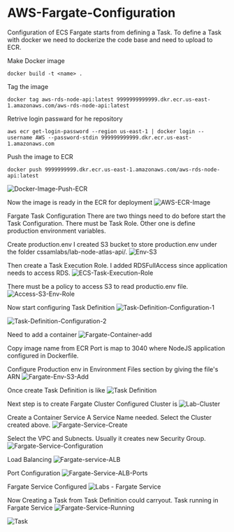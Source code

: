 # AWS-Fargate-Configuration

Configuration of ECS Fargate starts from defining a Task. To define a Task with docker we need to dockerize the code base and need to upload to ECR.

Make Docker image

```
docker build -t <name> .
```

Tag the image
```
docker tag aws-rds-node-api:latest 9999999999999.dkr.ecr.us-east-1.amazonaws.com/aws-rds-node-api:latest
```

Retrive login passward for he repository
```
aws ecr get-login-password --region us-east-1 | docker login --username AWS --password-stdin 999999999999.dkr.ecr.us-east-1.amazonaws.com
```

Push the image to ECR
```
docker push 9999999999.dkr.ecr.us-east-1.amazonaws.com/aws-rds-node-api:latest
```
![Docker-Image-Push-ECR](https://user-images.githubusercontent.com/6191308/162857287-0b19e838-3fc8-4e21-b0c9-06f9a7085625.png)

Now the image is ready in the ECR for deployment
![AWS-ECR-Image](https://user-images.githubusercontent.com/6191308/162857398-4b4c9c99-42ca-4d44-88c9-504c1157e325.png)


Fargate Task Configuration
There are two things need to do before start the Task Configuration. There must be Task Role. Other one is define production environment variables.

Create production.env 
I created S3 bucket to store production.env under the folder cssamlabs/lab-node-atlas-api/.
![Env-S3](https://user-images.githubusercontent.com/6191308/162863264-f1e67791-dc5a-431a-a7a6-2dc493b60905.png)

Then create a Task Execution Role. I added RDSFullAccess since application needs to access RDS. 
![ECS-Task-Execution-Role](https://user-images.githubusercontent.com/6191308/162876291-6beaf03c-aacd-4e25-b685-e362c9650d21.png)

There must be a policy to access S3 to read productio.env file.
![Access-S3-Env-Role](https://user-images.githubusercontent.com/6191308/162876383-9c6a29ba-ca8e-4b9b-980e-e075272de387.png)

Now start configuring Task Definition
![Task-Definition-Configuration-1](https://user-images.githubusercontent.com/6191308/162876470-b83dbdb0-a25e-4b34-986b-774ceb10ac7e.png)

![Task-Definition-Configuration-2](https://user-images.githubusercontent.com/6191308/162876510-6be6b40e-0ae4-4095-b140-e30af022fb88.png)

Need to add a container
![Fargate-Container-add](https://user-images.githubusercontent.com/6191308/162876549-a7073b21-06ea-4fd8-94e3-138fcba9f41b.png)

Copy image name from ECR
Port is map to 3040 where NodeJS application configured in Dockerfile.

Configure Production env in Environment Files section by giving the file's ARN
![Fargate-Env-S3-Add](https://user-images.githubusercontent.com/6191308/162876918-a16be2f2-c232-43cb-a6ab-438953e272a3.png)

Once create Task Definition is like
![Task Definition](https://user-images.githubusercontent.com/6191308/162560660-7b1329ec-8d25-4011-a1d5-7a8d758126e2.png)


Next step is to create Fargate Cluster
Configured Cluster is
![Lab-Cluster](https://user-images.githubusercontent.com/6191308/162560684-398d8777-7206-46e4-9c04-72720204a4d3.png)


Create a Container Service
A Service Name needed. Select the Cluster created above. 
![Fargate-Service-Create](https://user-images.githubusercontent.com/6191308/162879405-71d41f2a-08c2-4223-95e5-aaa92259e044.png)

Select the VPC and Subnects. Usually it creates new Security Group.
![Fargate-Service-Configuration](https://user-images.githubusercontent.com/6191308/162879720-3e90973c-83f3-4b0c-88d6-153b7eca9398.png)

Load Balancing
![Fargate-service-ALB](https://user-images.githubusercontent.com/6191308/162880081-43aadd39-f488-452d-83f3-0cb5cd076dc8.png)

Port Configuration
![Fargate-Service-ALB-Ports](https://user-images.githubusercontent.com/6191308/162880171-2224e16b-0c5d-4698-a5e6-15704f526009.png)

Fargate Service Configured
![Labs - Fargate Service](https://user-images.githubusercontent.com/6191308/162560694-24d52861-d9ab-4856-b58f-5b495ada076e.png)


Now Creating a Task from Task Definition could carryout.
Task running in Fargate Service
![Fargate-Service-Running](https://user-images.githubusercontent.com/6191308/162880275-95703242-3aa3-415e-9d9b-dd6008e08b67.png)

![Task](https://user-images.githubusercontent.com/6191308/162560642-200dbbd0-d490-4553-b2cc-6677268490a0.png)


